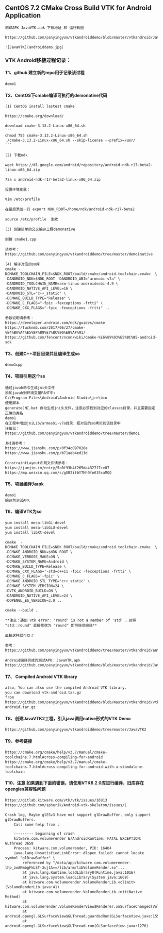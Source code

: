 ## CentOS 7.2 CMake Cross Build VTK for Android Application

	测试APK JavaVTK.apk 下载地址 和 运行截图
	
	https://github.com/panyingyun/vtkandroiddemo/blob/master/vtkandroid/JavaVTK.apk
	
	![JavaVTK](androiddemo.jpg)
	

### VTK Android移植过程记录：

#### T1、github 建立新的repo用于记录该过程
	demo1
	
#### T2、CentOS下cmake编译可执行的demonative代码
	(1) CentOS install lastest cmake 
	
	https://cmake.org/download/
	
	download cmake-3.13.2-Linux-x86_64.sh
	```
	chmod 755 cmake-3.13.2-Linux-x86_64.sh
	./cmake-3.13.2-Linux-x86_64.sh --skip-license --prefix=/usr/
	```
	
	(2) 下载ndk
	
	wget https://dl.google.com/android/repository/android-ndk-r17-beta2-linux-x86_64.zip
	
	7za x android-ndk-r17-beta2-linux-x86_64.zip
	
	设置环境变量：
	
	Vim /etc/profile 
	
	在最后添加一行 export NDK_ROOT=/home/ndk/android-ndk-r17-beta2
	
	source /etc/profile  生效
	
	(3) 创建简单的交叉编译工程demonative
	
	创建 cmake1.cpp 
	
	请参考：https://github.com/panyingyun/vtkandroiddemo/tree/master/demo1native
	
	(4) 编译对应的so库
	cmake -DCMAKE_TOOLCHAIN_FILE=$NDK_ROOT/build/cmake/android.toolchain.cmake  \
	-DANDROID_NDK=$NDK_ROOT -DANDROID_ABI="armeabi-v7a" \
	-DANDROID_TOOLCHAIN_NAME=arm-linux-androideabi-4.9 \
	-DANDROID_NATIVE_API_LEVEL=16 \
	-DANDROID_STL="c++_static" \
	-DCMAKE_BUILD_TYPE="Release" \
	-DCMAKE_C_FLAGS="-fpic -fexceptions -frtti" \
	-DCMAKE_CXX_FLAGS="-fpic -fexceptions -frtti" ..
	
	参数说明请参考：
	https://developer.android.com/ndk/guides/cmake
	https://fucknmb.com/2017/06/27/cmake-%E4%BA%A4%E5%8F%89%E7%BC%96%E8%AF%91/
	https://github.com/Tencent/ncnn/wiki/cmake-%E6%89%93%E5%8C%85-android-sdk

		
#### T3、创建C++项目目录并且编译生成so
    demo1cpp
	
#### T4、项目引用这个so
	通过javah命令生成jni头文件
	添加javah到环境变量PAHT中:
	C:\Program Files\Android\Android Studio\jre\bin
	使用脚本
	generateJNI.bat 自动生成jni头文件，注意必须找到对应的classes目录，并且需要指定正确的类名
    demo1
	在工程中增加jniLib/armeabi-v7a目录，把对应的so拷贝到该目录中
	详细见：
	https://github.com/panyingyun/vtkandroiddemo/tree/master/demo1
	
	JNI请参考：
	https://www.jianshu.com/p/0f34c097028a
	https://www.jianshu.com/p/b71aeb4ed13d
	
	ConstraintLayout布局文件请参考：
	https://juejin.im/entry/5a0f93b4f265da432717ce87
	https://mp.weixin.qq.com/s/gGR2itbY7hh9fo61SxaMQQ
	
#### T5、项目编译为apk
    demo1
	编译为测试APK
	
#### T6、编译VTK为so
	
	yum install mesa-libGL-devel
	yum install mesa-libGLU-devel
	yum install libXt-devel
	
	cmake  -DCMAKE_TOOLCHAIN_FILE=$NDK_ROOT/build/cmake/android.toolchain.cmake  \
	-DCMAKE_ANDROID_NDK=$NDK_ROOT \
	-DCMAKE_VERBOSE_MAKE=ON \
	-DCMAKE_SYSTEM_NAME=Android \
	-DCMAKE_BUILD_TYPE=Release \
	-DCMAKE_CXX_FLAGS='-std=c++11 -fpic -fexceptions -frtti' \
	-DCMAKE_C_FLAGS='-fpic' \
	-DCMAKE_ANDROID_STL_TYPE='c++_static' \
	-DCMAKE_SYSTEM_VERSION=24 \
	-DVTK_ANDROID_BUILD=ON \
	-DANDROID_NATIVE_API_LEVEL=24 \
	-DOPENGL_ES_VERSION=3.0 ..

	cmake --build . 

	**注意：遇到 vtk error: 'round' is not a member of 'std' ，则将  "std::round" 直接修改为 "round" 即可继续编译**
	
	直接这样就可以了
	
	参考：
	https://github.com/panyingyun/vtkandroiddemo/tree/master/vtkandroid/auto_build_android.sh

	Android编译完成的测试APK: JavaVTK.apk
	https://github.com/panyingyun/vtkandroiddemo/blob/master/vtkandroid/JavaVTK.apk

#### T7、 Compiled Android VTK library

	also, You can also use the compiled Android VTK library.
	you can download vtk-android.tar.gz 
	from https://github.com/panyingyun/vtkandroiddemo/blob/master/vtkandroid/vtk-android.tar.gz
	
#### T8、创建JavaVTK2工程，引入java调用native形式的VTK Demo

    https://github.com/panyingyun/vtkandroiddemo/tree/master/JavaVTK2


#### T9、参考链接

	https://cmake.org/cmake/help/v3.7/manual/cmake-toolchains.7.html#cross-compiling-for-android
	https://cmake.org/cmake/help/v3.7/manual/cmake-toolchains.7.html#cross-compiling-for-android-with-a-standalone-toolchain

	
#### T10、注意 如果遇到下面的错误，请使用VTK8.2.0库进行编译，旧库存在opengles兼容性问题

	https://gitlab.kitware.com/vtk/vtk/issues/16913
	https://github.com/spherik/Android-vtk-skeleton/issues/1
	
	Crash log, Maybe glESv3 have not support glDrawBuffer, only support glDrawBuffers.
		Call some help from :
	
```
	--------- beginning of crash
	kitware.com.volumerender E/AndroidRuntime: FATAL EXCEPTION: GLThread 3658
    Process: kitware.com.volumerender, PID: 16404
    java.lang.UnsatisfiedLinkError: dlopen failed: cannot locate symbol "glDrawBuffer" \
		referenced by "/data/app/kitware.com.volumerender-lhp_zoAPmbgFkLST-3uj1A==/lib/arm/libVolumeRender.so"...
        at java.lang.Runtime.loadLibrary0(Runtime.java:1016)
        at java.lang.System.loadLibrary(System.java:1669)
        at kitware.com.volumerender.VolumeRenderLib.<clinit>(VolumeRenderLib.java:41)
        at kitware.com.volumerender.VolumeRenderLib.init(Native Method)
        at kitware.com.volumerender.VolumeRenderView$Renderer.onSurfaceChanged(VolumeRenderView.java:160)
        at android.opengl.GLSurfaceView$GLThread.guardedRun(GLSurfaceView.java:1555)
        at android.opengl.GLSurfaceView$GLThread.run(GLSurfaceView.java:1270)
```
